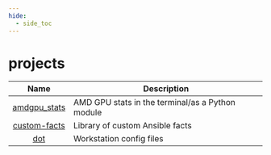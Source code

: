 ```yaml
---
hide:
  - side_toc
---
```

# projects

| Name | Description |
|:---:|-----|
| [amdgpu\_stats](https://github.com/joshlay/amdgpu_stats) | AMD GPU stats in the terminal/as a Python module |
| [custom-facts](https://github.com/joshlay/custom-facts) | Library of custom Ansible facts |
| [dot](https://github.com/joshlay/dot) | Workstation config files |
